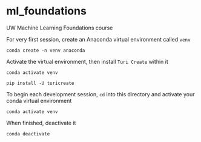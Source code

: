 # ml_foundations
UW Machine Learning Foundations course

For very first session, create an Anaconda virtual environment called `venv`

`conda create -n venv anaconda`

Activate the virtual environment, then install `Turi Create` within it

`conda activate venv`

`pip install -U turicreate`


To begin each development session, `cd` into this directory and activate your conda virtual environment

`conda activate venv`


When finished, deactivate it

`conda deactivate`
